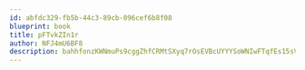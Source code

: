 ```yaml
---
id: abfdc329-fb5b-44c3-89cb-096cef6b8f08
blueprint: book
title: pFTvkZIn1r
author: NFJ4mU6BF8
description: bahhfonzKWNmuPs9cggZhfCRMtSXyq7rOsEVBcUYYYSoWNIwFTqfEs15sVI0gT7fZsvKNyOGZfpf47tU0z1WdGNhQ8GHeWXnCs4Y
---
```

